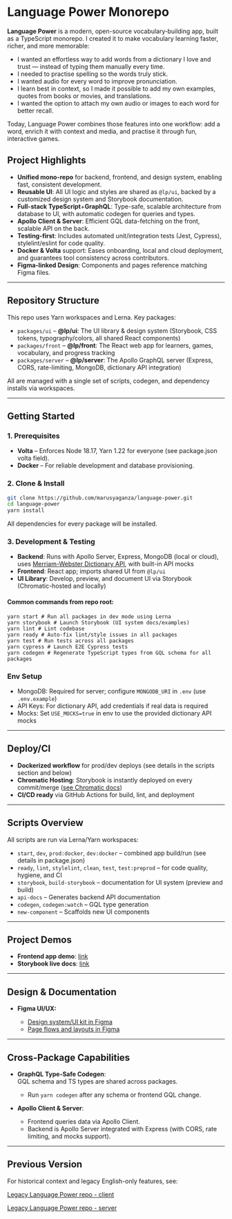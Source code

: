 # Language Power Monorepo

**Language Power** is a modern, open-source vocabulary‑building app, built as a TypeScript monorepo.
I created it to make vocabulary learning faster, richer, and more memorable:

- I wanted an effortless way to add words from a dictionary I love and trust — instead of typing them manually every time.
- I needed to practise spelling so the words truly stick.
- I wanted audio for every word to improve pronunciation.
- I learn best in context, so I made it possible to add my own examples, quotes from books or movies, and translations.
- I wanted the option to attach my own audio or images to each word for better recall.

Today, Language Power combines those features into one workflow: add a word, enrich it with context and media, and practise it through fun, interactive games.

## Project Highlights

- **Unified mono-repo** for backend, frontend, and design system, enabling fast, consistent development.
- **Reusable UI**: All UI logic and styles are shared as `@lp/ui`, backed by a customized design system and Storybook documentation.
- **Full-stack TypeScript**+**GraphQL**: Type-safe, scalable architecture from database to UI, with automatic codegen for queries and types.
- **Apollo Client & Server**: Efficient GQL data-fetching on the front, scalable API on the back.
- **Testing-first**: Includes automated unit/integration tests (Jest, Cypress), stylelint/eslint for code quality.
- **Docker & Volta** support: Eases onboarding, local and cloud deployment, and guarantees tool consistency across contributors.
- **Figma-linked Design**: Components and pages reference matching Figma files.

---

## Repository Structure

This repo uses Yarn workspaces and Lerna. Key packages:

- `packages/ui` – **@lp/ui**: The UI library & design system (Storybook, CSS tokens, typography/colors, all shared React components)
- `packages/front` – **@lp/front**: The React web app for learners, games, vocabulary, and progress tracking
- `packages/server` – **@lp/server**: The Apollo GraphQL server (Express, CORS, rate-limiting, MongoDB, dictionary API integration)

All are managed with a single set of scripts, codegen, and dependency installs via workspaces.

---

## Getting Started

### 1. Prerequisites

- **Volta** – Enforces Node 18.17, Yarn 1.22 for everyone (see package.json volta field).
- **Docker** – For reliable development and database provisioning.

### 2. Clone & Install

```bash
git clone https://github.com/marusyaganza/language-power.git
cd language-power
yarn install
```

All dependencies for every package will be installed.

### 3. Development & Testing

- **Backend**: Runs with Apollo Server, Express, MongoDB (local or cloud), uses [Merriam-Webster Dictionary API](https://dictionaryapi.com/), with built-in API mocks
- **Frontend**: React app; imports shared UI from `@lp/ui`
- **UI Library**: Develop, preview, and document UI via Storybook (Chromatic-hosted and locally)

#### Common commands from repo root:

```
yarn start # Run all packages in dev mode using Lerna
yarn storybook # Launch Storybook (UI system docs/examples)
yarn lint # Lint codebase
yarn ready # Auto-fix lint/style issues in all packages
yarn test # Run tests across all packages
yarn cypress # Launch E2E Cypress tests
yarn codegen # Regenerate TypeScript types from GQL schema for all packages
```

### Env Setup

- MongoDB: Required for server; configure `MONGODB_URI` in `.env` (use `.env.example`)
- API Keys: For dictionary API, add credentials if real data is required
- Mocks: Set `USE_MOCKS=true` in env to use the provided dictionary API mocks

---

## Deploy/CI

- **Dockerized workflow** for prod/dev deploys (see details in the scripts section and below)
- **Chromatic Hosting**: Storybook is instantly deployed on every commit/merge ([see Chromatic docs](https://www.chromatic.com/))
- **CI/CD ready** via GitHub Actions for build, lint, and deployment

---

## Scripts Overview

All scripts are run via Lerna/Yarn workspaces:

- `start`, `dev`, `prod:docker`, `dev:docker` – combined app build/run (see details in package.json)
- `ready`, `lint`, `stylelint`, `clean`, `test`, `test:preprod` – for code quality, hygiene, and CI
- `storybook`, `build-storybook` – documentation for UI system (preview and build)
- `api-docs` – Generates backend API documentation
- `codegen`, `codegen:watch` – GQL type generation
- `new-component` – Scaffolds new UI components

---

## Project Demos

- **Frontend app demo**: [link](https://lp-monorepo-1.onrender.com)
- **Storybook live docs**: [link](https://lp-design-system.netlify.app/?path=/docs/design-system-colors--docs)

---

## Design & Documentation

- **Figma UI/UX:**

  - [Design system/UI kit in Figma](https://www.figma.com/design/uLznHs3pU0bQqy7Wwn3xQx/Design-system?node-id=2-123&t=i0lZuzBj152W7e0j-1)
  - [Page flows and layouts in Figma](https://www.figma.com/design/uLznHs3pU0bQqy7Wwn3xQx/Design-system?node-id=2-228&t=cV9Um1WVsmJJoaFu-1)

---

## Cross-Package Capabilities

- **GraphQL Type-Safe Codegen**:  
  GQL schema and TS types are shared across packages.

  - Run `yarn codegen` after any schema or frontend GQL change.

- **Apollo Client & Server**:
  - Frontend queries data via Apollo Client.
  - Backend is Apollo Server integrated with Express (with CORS, rate limiting, and mocks support).

---

## Previous Version

For historical context and legacy English-only features, see:

[Legacy Language Power repo - client](https://github.com/marusyaganza/language-power)

[Legacy Language Power repo - server](https://github.com/marusyaganza/language-power-backend)
